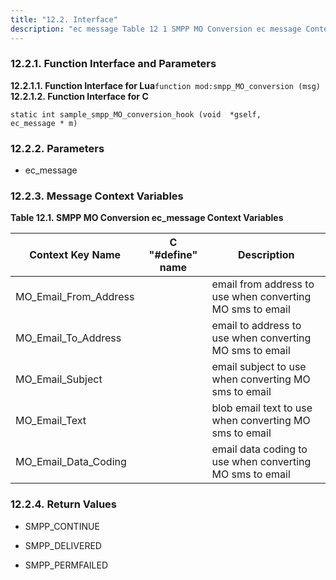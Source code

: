 ```yaml
---
title: "12.2. Interface"
description: "ec message Table 12 1 SMPP MO Conversion ec message Context Variables Context Key Name C define name Description MO Email From Address email from address to use when converting MO sms to email MO Email To Address email to address to use when converting MO sms to email MO..."
---
```


### <a name="idp723072"></a> 12.2.1. Function Interface and Parameters

**<a name="idp724224"></a> 12.2.1.1. Function Interface for Lua**`function mod:smpp_MO_conversion (msg)`**<a name="idp726048"></a> 12.2.1.2. Function Interface for C**
```
static int sample_smpp_MO_conversion_hook (void  *gself,
ec_message * m)
```

### <a name="idp727984"></a> 12.2.2. Parameters

*   ec_message

### <a name="idp615920"></a> 12.2.3. Message Context Variables

<a name="SMPP_MO_Conversion_ec_message_Context_Variables"></a> 

**Table 12.1. SMPP MO Conversion ec_message Context Variables**

| Context Key Name | C "#define" name | Description |
| --- | --- | --- |
| MO_Email_From_Address |   | email from address to use when converting MO sms to email |
| MO_Email_To_Address |   | email to address to use when converting MO sms to email |
| MO_Email_Subject |   | email subject to use when converting MO sms to email |
| MO_Email_Text |   | blob email text to use when converting MO sms to email |
| MO_Email_Data_Coding |   | email data coding to use when converting MO sms to email |

### <a name="idp631280"></a> 12.2.4. Return Values

*   SMPP_CONTINUE

*   SMPP_DELIVERED

*   SMPP_PERMFAILED